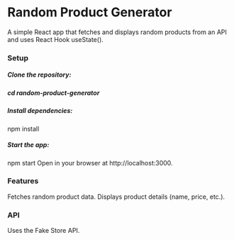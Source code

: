 # Random Product Generator
A simple React app that fetches and displays random products from an API and uses React Hook useState().

### Setup
##### Clone the repository:

##### cd random-product-generator

##### Install dependencies:
npm install
##### Start the app:
npm start
Open in your browser at http://localhost:3000.

### Features
Fetches random product data.
Displays product details (name, price, etc.).
### API
Uses the Fake Store API.
